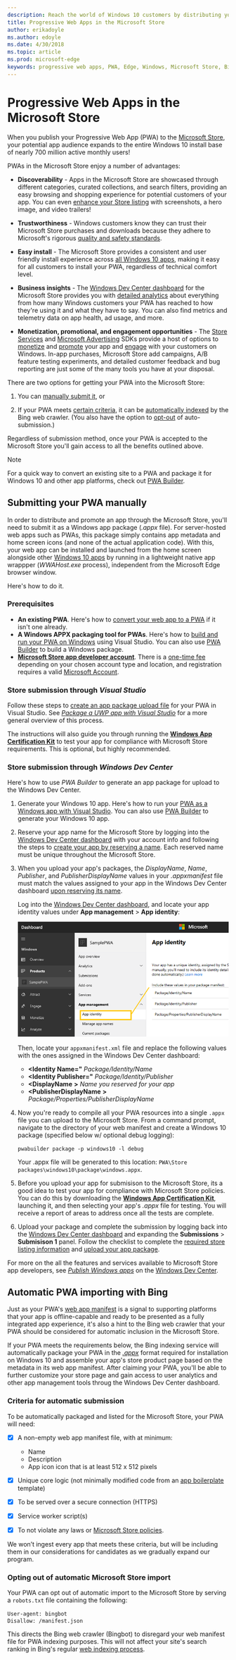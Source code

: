```yaml
---
description: Reach the world of Windows 10 customers by distributing your PWA through the Microsoft Store
title: Progressive Web Apps in the Microsoft Store
author: erikadoyle
ms.author: edoyle
ms.date: 4/30/2018
ms.topic: article
ms.prod: microsoft-edge
keywords: progressive web apps, PWA, Edge, Windows, Microsoft Store, Bing PWA index
---
```


# Progressive Web Apps in the Microsoft Store

When you publish your Progressive Web App (PWA) to the [Microsoft Store](https://developer.microsoft.com/en-us/store), your potential app audience expands to the entire Windows 10 install base of nearly 700 million active monthly users! 

PWAs in the Microsoft Store enjoy a number of advantages:

- **Discoverability** - Apps in the Microsoft Store are showcased through different categories, curated collections, and search filters, providing an easy browsing and shopping experience for potential customers of your app. You can even [enhance your Store listing]((https://docs.microsoft.com/en-us/windows/uwp/publish/app-screenshots-and-images)) with screenshots, a hero image, and video trailers!

- **Trustworthiness** - Windows customers know they can trust their Microsoft Store purchases and downloads because they adhere to Microsoft's rigorous [quality and safety standards](https://docs.microsoft.com/en-us/legal/windows/agreements/store-policies).

- **Easy install** - The Microsoft Store provides a consistent and user friendly install experience across [all Windows 10 apps](https://www.microsoft.com/en-us/store/apps/windows?icid=CNavAppsWindowsApps), making it easy for all customers to install your PWA, regardless of technical comfort level.

- **Business insights** - The [Windows Dev Center dashboard](https://docs.microsoft.com/en-us/windows/uwp/publish/using-the-windows-dev-center-dashboard) for the Microsoft Store provides you with [detailed analytics](https://docs.microsoft.com/en-us/windows/uwp/publish/analytics) about everything from how many Windows customers your PWA has reached to how they're using it and what they have to say. You can also find metrics and telemetry data on app health, ad usage, and more.

- **Monetization, promotional, and engagement opportunities** - The [Store Services](https://docs.microsoft.com/en-us/windows/uwp/monetize/) and [Microsoft Advertising](https://developer.microsoft.com/en-us/store/monetize/ads-in-apps) SDKs provide a host of options to [monetize](https://developer.microsoft.com/en-us/store/monetize) and [promote](https://developer.microsoft.com/en-us/store/promote-your-apps) your app and [engage](https://developer.microsoft.com/en-us/store/engage) with your customers on Windows. In-app purchases, Microsoft Store add campaigns, A/B feature testing experiments, and detailed customer feedback and bug reporting are just some of the many tools you have at your disposal.

There are two options for getting your PWA into the Microsoft Store:

1. You can [manually submit it](#submitting-your-PWA-manually), or

2. If your PWA meets [certain criteria](#criteria-for-automatic-submission), it can be [automatically indexed](#automatic-pwa-importing-with-bing) by the Bing web crawler. (You also have the option to [opt-out](#opting-out-of-automatic-microsoft-store-import) of auto-submission.)

Regardless of submission method, once your PWA is accepted to the Microsoft Store you'll gain access to all the benefits outlined above.

> [!NOTE]
> For a quick way to convert an existing site to a PWA and package it for Windows 10 and other app platforms, check out [PWA Builder](https://www.pwabuilder.com/). 

## Submitting your PWA manually

In order to distribute and promote an app through the Microsoft Store, you'll need to submit it as a Windows app package (*.appx* file). For server-hosted web apps such as PWAs, this package simply contains app metadata and home screen icons (and none of the actual application code). With this, your web app can be installed and launched from the home screen alongside other [Windows 10 apps](https://docs.microsoft.com/en-us/windows/uwp/get-started/whats-a-uwp) by running in a lightweight native app wrappper (*WWAHost.exe* process), independent from the Microsoft Edge browser window.

Here's how to do it.

### Prerequisites

- **An existing PWA**. Here's how to [convert your web app to a PWA](./get-started.md) if it isn't one already. 
- **A Windows APPX packaging tool for PWAs**. Here's how to [build and run your PWA on Windows](./windows-features.md) using Visual Studio. You can also use [PWA Builder](https://www.pwabuilder.com/) to build a Windows package.
- [**Microsoft Store app developer account**](https://docs.microsoft.com/en-us/windows/uwp/publish/opening-a-developer-account). There is a [one-time fee](https://docs.microsoft.com/en-us/windows/uwp/publish/account-types-locations-and-fees) depending on your chosen account type and location, and registration requires a valid [Microsoft Account](https://account.microsoft.com/).


### Store submission through *Visual Studio* 

Follow these steps to [create an app package upload file](https://docs.microsoft.com/en-us/windows/uwp/packaging/packaging-uwp-apps#create-an-app-package-upload-file) for your PWA in Visual Studio. See [*Package a UWP app with Visual Studio*](https://docs.microsoft.com/en-us/windows/uwp/packaging/packaging-uwp-apps) for a more general overview of this process.

The instructions will also guide you through running the [**Windows App Certification Kit**](https://developer.microsoft.com/en-us/windows/develop/app-certification-kit) to test your app for compliance with Microsoft Store requirements. This is optional, but highly recommended.

### Store submission through *Windows Dev Center*

Here's how to use *PWA Builder* to generate an app package for upload to the Windows Dev Center.

1. Generate your Windows 10 app. Here's how to run your [PWA as a Windows app with Visual Studio](./windows-features.md). You can also use [PWA Builder](https://www.pwabuilder.com/) to generate your Windows 10 app.

2. Reserve your app name for the Microsoft Store by logging into the [Windows Dev Center dashboard](https://developer.microsoft.com/en-us/dashboard/windows/overview) with your account info and following the steps to [create your app by reserving a name](https://docs.microsoft.com/en-us/windows/uwp/publish/create-your-app-by-reserving-a-name). Each reserved name must be unique throughout the Microsoft Store.

3. When you upload your app's packages, the *DisplayName*, *Name*, *Publisher*, and *PublisherDisplayName* values in your *.appxmanifest* file must match the values assigned to your app in the Windows Dev Center dashboard [upon reserving its name](#2-reserve-your-app-name-for-the-microsoft-store). 

    Log into the [Windows Dev Center dashboard](https://developer.microsoft.com/en-us/dashboard/windows/overview), and locate your app identity values under **App management** > **App identity**:

    ![Windows Dev Center dashboard, App identity settings](./media/dashboard-app-identity.png)

    Then, locate your `appxmanifest.xml` file and replace the following values with the ones assigned in the Windows Dev Center dashboard:

    - **<Identity Name="** *Package/Identity/Name*
    - **<Identity Publisher="** *Package/Identity/Publisher*
    - **<DisplayName** **>** *Name you reserved for your app* 
    - **<PublisherDisplayName** **>** *Package/Properties/PublisherDisplayName* **</PublisherDisplayName>**

4. Now you're ready to compile all your PWA resources into a single `.appx` file you can upload to the Microsoft Store. From a command prompt, navigate to the directory of your web manifest and create a Windows 10 package (specified below w/ optional debug logging):

    ```
    pwabuilder package -p windows10 -l debug
    ```

    Your .appx file will be generated to this location: `PWA\Store packages\windows10\package\windows.appx`.

5. Before you upload your app for submisison to the Microsoft Store, its a good idea to test your app for compliance with Microsoft Store policies. You can do this by downloading the [**Windows App Certification Kit**](https://developer.microsoft.com/en-us/windows/develop/app-certification-kit), launching it, and then selecting your app's *.appx* file for testing. You will receive a report of areas to address once all the tests are complete.

6. Upload your package and complete the submission by logging back into the [Windows Dev Center dashboard](https://developer.microsoft.com/en-us/dashboard/windows/overview) and expanding the **Submissions** > **Submisison 1** panel. Follow the checklist to complete the [required store listing information](https://docs.microsoft.com/en-us/windows/uwp/publish/app-submissions) and [upload your app package](https://docs.microsoft.com/en-us/windows/uwp/publish/upload-app-packages).

For more on the all the features and services available to Microsoft Store app developers, see [*Publish Windows apps*](https://developer.microsoft.com/en-us/store/publish-apps) on the [Windows Dev Center](https://developer.microsoft.com/en-us/windows).

## Automatic PWA importing with Bing

Just as your PWA's [web app manifest](https://developer.mozilla.org/en-US/docs/Web/Manifest) is a signal to supporting platforms that your app is offline-capable and ready to be presented as a fully integrated app experience, it's also a hint to the Bing web crawler that your PWA should be considered for automatic inclusion in the Microsoft Store. 

If your PWA meets the requirements below, the Bing indexing service will automatically package your PWA in the [*.appx*](#submitting-your-pwa-manually) format required for installation on Windows 10 and assemble your app's store product page based on the metadata in its web app manifest. After claiming your PWA, you'll be able to further customize your store page and gain access to user analytics and other app management tools throug the Windows Dev Center dashboard.

### Criteria for automatic submission

To be automatically packaged and listed for the Microsoft Store, your PWA will need:

- [X] A non-empty web app manifest file, with at minimum:

  - Name
  - Description
  - App icon icon that is at least 512 x 512 pixels

- [X] Unique core logic (not minimally modified code from an [app boilerplate](https://en.wikipedia.org/wiki/Boilerplate_code) template)

- [X] To be served over a secure connection (HTTPS)

- [X] Service worker script(s)

- [X] To not violate any laws or [Microsoft Store policies](https://docs.microsoft.com/en-us/legal/windows/agreements/store-policies).

We won’t ingest every app that meets these criteria, but will be including them in our considerations for candidates as we gradually expand our program.

### Opting out of automatic Microsoft Store import

Your PWA can opt out of automatic import to the Microsoft Store by serving a `robots.txt` file containing the following:

```
User-agent: bingbot
Disallow: /manifest.json
```
This directs the Bing web crawler (Bingbot) to disregard your web manifest file for PWA indexing purposes. This will not affect your site's search ranking in Bing's regular [web indexing process](https://www.bing.com/webmaster/help/help-center-661b2d18).

